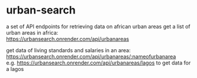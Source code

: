 ﻿# urban-search
 a set of API endpoints for retrieving data on african urban areas
 get a list of urban areas in africa: <br/>
 https://urbansearch.onrender.com/api/urbanareas <br/>
 
 get data of living standards and salaries in an area: <br/>
 https://urbansearch.onrender.com/api/urbanareas/:nameofurbanarea <br/>
 e.g.
 https://urbansearch.onrender.com/api/urbanareas/lagos to get data for a lagos <br/>
